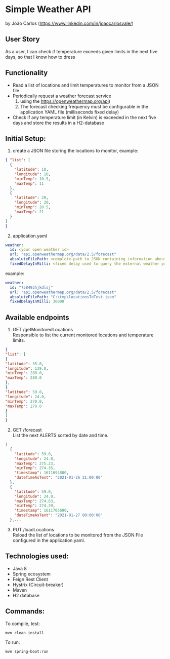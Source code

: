 # Simple Weather API
by João Carlos (https://www.linkedin.com/in/joaocarlosvale/)

## User Story
As a user, I can check if temperature exceeds given limits in the next five days, so that I know how to dress

## Functionality
* Read a list of locations and limit temperatures to monitor from a JSON file
* Periodically request a weather forecast service
  1. using the https://openweathermap.org/api)
  2. The forecast checking frequency must be configurable in the application YAML file (milliseconds fixed delay)
* Check if any temperature limit (in Kelvin) is exceeded in the next five days and store the results in a H2-database

## Initial Setup:
1. create a JSON file storing the locations to monitor, example:
````json
{ "list": [
  {
    "latitude": 10,
    "longitude": 10,
    "minTemp": 10.5,
    "maxTemp": 11
  },
  {
    "latitude": 20,
    "longitude": 20,
    "minTemp": 20.5,
    "maxTemp": 21
  }
]
}
````   
2. application.yaml
```yaml
weather:
  id: <your open weather id>
  url: "api.openweathermap.org/data/2.5/forecast"
  absoluteFilePath: <complete path to JSON containing information about the locations to monitor>
  fixedDelayInMilli: <fixed delay used to query the external weather provider>
```
example:
```yaml
weather:
  id: "758493hjkdlsj"
  url: "api.openweathermap.org/data/2.5/forecast"
  absoluteFilePath: "C:\tmp\locationsToTest.json"
  fixedDelayInMilli: 30000
```

## Available endpoints
1. GET /getMonitoredLocations <br> 
   Responsible to list the current monitored locations and temperature limits.<br>
````json
{
"list": [
{
"latitude": 35.0,
"longitude": 139.0,
"minTemp": 280.0,
"maxTemp": 280.0
},
{
"latitude": 59.0,
"longitude": 24.0,
"minTemp": 270.0,
"maxTemp": 270.0
}
]
}
````
   
2. GET /forecast <br>
    List the next ALERTS sorted by date and time.
````json
[
  {
    "latitude": 59.0,
    "longitude": 24.0,
    "maxTemp": 275.23,
    "minTemp": 274.35,
    "timestamp": 1611694800,
    "dateTimeAsText": "2021-01-26 21:00:00"
  },
  {
    "latitude": 59.0,
    "longitude": 24.0,
    "maxTemp": 274.63,
    "minTemp": 274.39,
    "timestamp": 1611705600,
    "dateTimeAsText": "2021-01-27 00:00:00"
  },...
````
3. PUT /loadLocations <br>
    Reload the list of locations to be monitored from the JSON File configured in the application.yaml.

## Technologies used:
* Java 8
* Spring ecosystem
* Feign Rest Client  
* Hystrix (Circuit-breaker)
* Maven
* H2 database

## Commands:

To compile, test:

    mvn clean install

To run:
    
    mvn spring-boot:run
